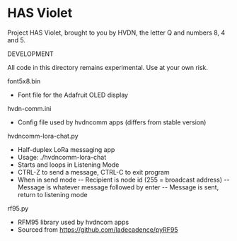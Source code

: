 # HAS Violet
Project HAS Violet, brought to you by HVDN, the letter Q and numbers 8, 4 and 5. 

DEVELOPMENT

All code in this directory remains experimental. Use at your own risk.


font5x8.bin
- Font file for the Adafruit OLED display

hvdn-comm.ini
- Config file used by hvdncomm apps (differs from stable version)

hvdncomm-lora-chat.py
- Half-duplex LoRa messaging app
- Usage: ./hvdncomm-lora-chat
- Starts and loops in Listening Mode
- CTRL-Z to send a message, CTRL-C to exit program
- When in send mode
-- Recipient is node id (255 = broadcast address)
-- Message is whatever message followed by enter
-- Message is sent, return to listening mode

rf95.py
- RFM95 library used by hvdncom apps
- Sourced from https://github.com/ladecadence/pyRF95

